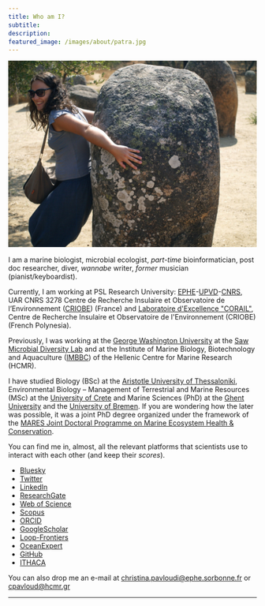 ```yaml
---
title: Who am I? 
subtitle: 
description: 
featured_image: /images/about/patra.jpg
---
```


![](/images/about/Menir.jpg)

I am a marine biologist, microbial ecologist, *part-time* bioinformatician, post doc researcher, diver, *wannabe* writer, *former* musician (pianist/keyboardist). 

Currently, I am working at PSL Research University: [EPHE](ephe.psl.eu)-[UPVD](https://www.univ-perp.fr/en)-[CNRS](https://www.cnrs.fr/en/cnrs), UAR CNRS 3278 Centre de Recherche Insulaire et Observatoire de l’Environnement ([CRIOBE](https://www.criobe.pf/en/home/)) (France) and [Laboratoire d'Excellence "CORAIL"](https://www.labex-corail.fr/), Centre de Recherche Insulaire et Observatoire de l'Environnement (CRIOBE) (French Polynesia). 

Previously, I was working at the [George Washington University](https://biology.columbian.gwu.edu/christina-pavloudi) at the [Saw Microbial Diversity Lab](https://sawlab.org/) and at the Institute of Marine Biology, Biotechnology and Aquaculture ([IMBBC](https://imbbc.hcmr.gr/user/cpavloud/)) of the Hellenic Centre for Marine Research (HCMR). 

I have studied Biology (BSc) at the [Aristotle University of Thessaloniki](https://www.bio.auth.gr/en), Environmental Biology – Management of Terrestrial and Marine Resources (MSc) at the [University of Crete](http://envbio.biology.uoc.gr/) and Marine Sciences (PhD) at the [Ghent University](https://www.marinebiology.ugent.be/) and the [University of Bremen](https://www.uni-bremen.de/en/microecophys). If you are wondering how the later was possible, it was a joint PhD degree organized under the framework of the [MARES Joint Doctoral Programme on Marine Ecosystem Health & Conservation](http://econsortprd.ugent.be/index.asp?p=1840&a=1840).

You can find me in, almost, all the relevant platforms that scientists use to interact with each other (and keep their *scores*). 
* [Bluesky](https://bsky.app/profile/cpavloud.bsky.social)
* [Twitter](https://twitter.com/cpavloud)
* [LinkedIn](https://www.linkedin.com/in/christinapavloudi/)
* [ResearchGate](https://www.researchgate.net/profile/Christina_Pavloudi)
* [Web of Science](https://www.webofscience.com/wos/author/record/1120322)
* [Scopus](https://www.scopus.com/authid/detail.uri?authorId=54941355800)
* [ORCID](https://orcid.org/0000-0001-5106-6067)
* [GoogleScholar](https://scholar.google.com/citations?user=3zs1rNkAAAAJ&hl=en&oi=ao)
* [Loop-Frontiers](https://loop.frontiersin.org/people/48900/overview)
* [OceanExpert](https://oceanexpert.org/expert/cpavloud)
* [GitHub](https://github.com/cpavloud)
* [ITHACA](https://matsig.hua.gr/ithaca/profile/158/public)

You can also drop me an e-mail at <a href="mailto:christina.pavloudi@ephe.sorbonne.fr">christina.pavloudi@ephe.sorbonne.fr</a> or <a href="mailto:cpavloud@hcmr.gr">cpavloud@hcmr.gr</a>

---


